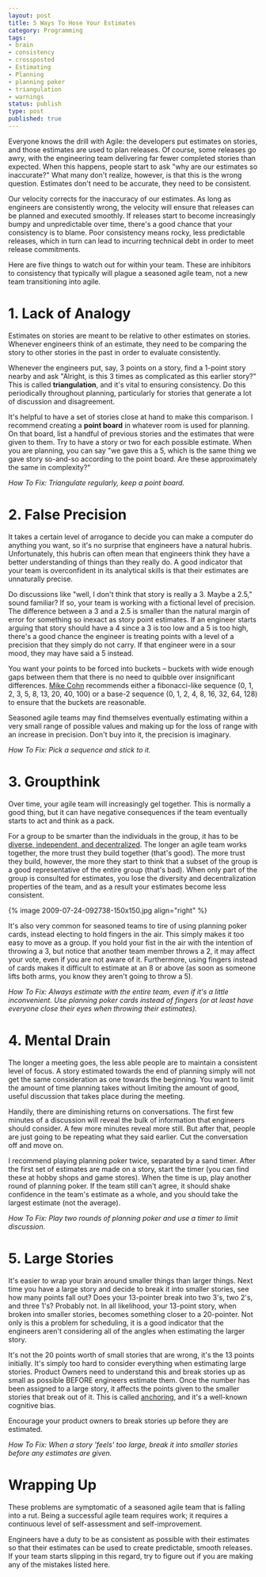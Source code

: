 ```yaml
---
layout: post
title: 5 Ways To Hose Your Estimates
category: Programming
tags:
- brain
- consistency
- crossposted
- Estimating
- Planning
- planning poker
- triangulation
- warnings
status: publish
type: post
published: true
---
```


Everyone knows the drill with Agile: the developers put estimates on stories, and those estimates are used to plan releases.  Of course, some releases go awry, with the engineering team delivering far fewer completed stories than expected.  When this happens, people start to ask "why are our estimates so inaccurate?"  What many don't realize, however, is that this is the wrong question.  Estimates don't need to be accurate, they need to be consistent.

Our velocity corrects for the inaccuracy of our estimates.  As long as engineers are consistently wrong, the velocity will ensure that releases can be planned and executed smoothly.  If releases start to become increasingly bumpy and unpredictable over time, there's a good chance that your consistency is to blame.  Poor consistency means rocky, less predictable releases, which in turn can lead to incurring technical debt in order to meet release commitments.

Here are five things to watch out for within your team.  These are inhibitors to consistency that typically will plague a seasoned agile team, not a new team transitioning into agile.

# 1. Lack of Analogy

Estimates on stories are meant to be relative to other estimates on stories.  Whenever engineers think of an estimate, they need to be comparing the story to other stories in the past in order to evaluate consistently.

Whenever the engineers put, say, 3 points on a story, find a 1-point story nearby and ask "Alright, is this 3 times as complicated as this earlier story?"  This is called **triangulation**, and it's vital to ensuring consistency.  Do this periodically throughout planning, particularly for stories that generate a lot of discussion and disagreement.

It's helpful to have a set of stories close at hand to make this comparison.  I recommend creating a **point board** in whatever room is used for planning.  On that board, list a handful of previous stories and the estimates that were given to them.  Try to have a story or two for each possible estimate.  When you are planning, you can say "we gave this a 5, which is the same thing we gave story so-and-so according to the point board.  Are these approximately the same in complexity?"

_How To Fix: Triangulate regularly, keep a point board._ 

# 2. False Precision

It takes a certain level of arrogance to decide you can make a computer do anything you want, so it's no surprise that engineers have a natural hubris.  Unfortunately, this hubris can often mean that engineers think they have a better understanding of things than they really do.  A good indicator that your team is overconfident in its analytical skills is that their estimates are unnaturally precise.

Do discussions like "well, I don't think that story is really a 3.  Maybe a 2.5," sound familiar?  If so, your team is working with a fictional level of precision.  The difference between a 3 and a 2.5 is smaller than the natural margin of error for something so inexact as story point estimates.  If an engineer starts arguing that story should have a 4 since a 3 is too low and a 5 is too high, there's a good chance the engineer is treating points with a level of a precision that they simply do not carry.  If that engineer were in a sour mood, they may have said a 5 instead.

You want your points to be forced into buckets &#8211; buckets with wide enough gaps between them that there is no need to quibble over insignificant differences.  [Mike Cohn](http://www.amazon.com/Agile-Estimating-Planning-Robert-Martin/dp/0131479415) recommends either a fibonacci-like sequence (0, 1, 2, 3, 5, 8, 13, 20, 40, 100) or a base-2 sequence (0, 1, 2, 4, 8, 16, 32, 64, 128) to ensure that the buckets are reasonable.

Seasoned agile teams may find themselves eventually estimating within a very small range of possible values and making up for the loss of range with an increase in precision.  Don't buy into it, the precision is imaginary.

_How To Fix: Pick a sequence and stick to it._

# 3. Groupthink

Over time, your agile team will increasingly gel together.  This is normally a good thing, but it can have negative consequences if the team eventually starts to act and think as a pack.

For a group to be smarter than the individuals in the group, it has to be [diverse, independent, and decentralized](http://en.wikipedia.org/wiki/Wisdom_of_crowds#Four_elements_required_to_form_a_wise_crowd).  The longer an agile team works together, the more trust they build together (that's good).  The more trust they build, however, the more they start to think that a subset of the group is a good representative of the entire group (that's bad).  When only part of the group is consulted for estimates, you lose the diversity and decentralization properties of the team, and as a result your estimates become less consistent.

{% image 2009-07-24-092738-150x150.jpg align="right" %}

It's also very common for seasoned teams to tire of using planning poker cards, instead electing to hold fingers in the air.  This simply makes it too easy to move as a group.  If you hold your fist in the air with the intention of throwing a 3, but notice that another team member throws a 2, it may affect your vote, even if you are not aware of it.  Furthermore, using fingers instead of cards makes it difficult to estimate at an 8 or above (as soon as someone lifts both arms, you know they aren't going to throw a 5).

_How To Fix: Always estimate with the entire team, even if it's a little inconvenient.  Use planning poker cards instead of fingers (or at least have everyone close their eyes when throwing their estimates)._

# 4. Mental Drain

The longer a meeting goes, the less able people are to maintain a consistent level of focus.  A story estimated towards the end of planning simply will not get the same consideration as one towards the beginning.  You want to limit the amount of time planning takes without limiting the amount of good, useful discussion that takes place during the meeting.

Handily, there are diminishing returns on conversations.  The first few minutes of a discussion will reveal the bulk of information that engineers should consider.  A few more minutes reveal more still.  But after that, people are just going to be repeating what they said earlier.  Cut the conversation off and move on.

I recommend playing planning poker twice, separated by a sand timer.  After the first set of estimates are made on a story, start the timer (you can find these at hobby shops and game stores).  When the time is up, play another round of planning poker.  If the team still can't agree, it should shake confidence in the team's estimate as a whole, and you should take the largest estimate (not the average).

_How To Fix: Play two rounds of planning poker and use a timer to limit discussion._

# 5. Large Stories

It's easier to wrap your brain around smaller things than larger things.  Next time you have a large story and decide to break it into smaller stories, see how many points fall out?  Does your 13-pointer break into two 3's, two 2's, and three 1's?  Probably not.  In all likelihood, your 13-point story, when broken into smaller stories, becomes something closer to a 20-pointer.  Not only is this a problem for scheduling, it is a good indicator that the engineers aren't considering all of the angles when estimating the larger story.

It's not the 20 points worth of small stories that are wrong, it's the 13 points initially.  It's simply too hard to consider everything when estimating large stories.  Product Owners need to understand this and break stories up as small as possible BEFORE engineers estimate them.  Once the number has been assigned to a large story, it affects the points given to the smaller stories that break out of it.  This is called [anchoring](http://en.wikipedia.org/wiki/Anchoring), and it's a well-known cognitive bias.

Encourage your product owners to break stories up before they are estimated.

_How To Fix: When a story 'feels' too large, break it into smaller stories before any estimates are given._

# Wrapping Up

These problems are symptomatic of a seasoned agile team that is falling into a rut.  Being a successful agile team requires work; it requires a continuous level of self-assessment and self-improvement.

Engineers have a duty to be as consistent as possible with their estimates so that their estimates can be used to create predictable, smooth releases.  If your team starts slipping in this regard, try to figure out if you are making any of the mistakes listed here.
